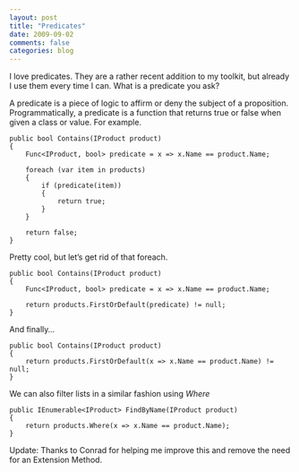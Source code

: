 ```yaml
---
layout: post
title: "Predicates"
date: 2009-09-02
comments: false
categories: blog
---
```


I love predicates. They are a rather recent addition to my toolkit, but already I use them every time I can. What is a predicate you ask?

A predicate is a piece of logic to affirm or deny the subject of a proposition. Programmatically, a predicate is a function that returns true or false when given a class or value. For example.

```
public bool Contains(IProduct product)
{
    Func<IProduct, bool> predicate = x => x.Name == product.Name;

    foreach (var item in products)
    {
        if (predicate(item))
        {
            return true;
        }
    }

    return false;
}
```

Pretty cool, but let’s get rid of that foreach.

```
public bool Contains(IProduct product)
{
    Func<IProduct, bool> predicate = x => x.Name == product.Name;

    return products.FirstOrDefault(predicate) != null;
}
```

And finally…

```
public bool Contains(IProduct product)
{
    return products.FirstOrDefault(x => x.Name == product.Name) != null;
}
```

We can also filter lists in a similar fashion using _Where_

```
public IEnumerable<IProduct> FindByName(IProduct product)
{
    return products.Where(x => x.Name == product.Name);
}
```

Update: Thanks to Conrad for helping me improve this and remove the need for an Extension Method.
